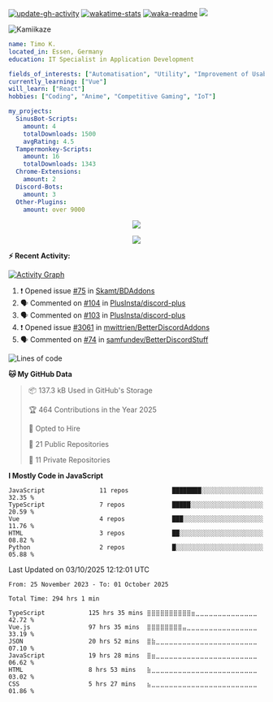 <!-- Badges -->
[![update-gh-activity](https://github.com/Kamiikaze/Kamiikaze/actions/workflows/update-gh-activity.yml/badge.svg)](https://github.com/Kamiikaze/Kamiikaze/actions/workflows/update-gh-activity.yml)
[![wakatime-stats](https://github.com/Kamiikaze/Kamiikaze/actions/workflows/update-timestats.yml/badge.svg)](https://github.com/Kamiikaze/Kamiikaze/actions/workflows/update-timestats.yml)
[![waka-readme](https://github.com/Kamiikaze/Kamiikaze/actions/workflows/waka-simple.yml/badge.svg)](https://github.com/Kamiikaze/Kamiikaze/actions/workflows/waka-simple.yml)
![](https://komarev.com/ghpvc/?username=Kamiikaze&abbreviated=true&base=682&label=Views&style=flat-square)

<!-- About Me -->
![Kamiikaze](https://socialify.git.ci/Kamiikaze/Kamiikaze/image?font=Source+Code+Pro&name=1&pattern=Solid&theme=Dark)

```yaml
name: Timo K.
located_in: Essen, Germany
education: IT Specialist in Application Development

fields_of_interests: ["Automatisation", "Utility", "Improvement of Usability", "Localization"]
currently_learning: ["Vue"]
will_learn: ["React"]
hobbies: ["Coding", "Anime", "Competitive Gaming", "IoT"]

my_projects:
  SinusBot-Scripts:
    amount: 4
    totalDownloads: 1500
    avgRating: 4.5
  Tampermonkey-Scripts:
    amount: 16
    totalDownloads: 1343
  Chrome-Extensions:
    amount: 2
  Discord-Bots:
    amount: 3
  Other-Plugins:
    amount: over 9000
```

<!-- Archievments -->
<p align="center">
  <img alig src="https://github-profile-trophy.vercel.app/?username=Kamiikaze&theme=onedark&column=-1" />
</p>
<!-- Spotify Recently Played -->
<p align="center">
  <img src="https://spotify-recently-played-readme.vercel.app/api?user=timo1322&count=5">
</p>

**:zap: Recent Activity:**

[![Activity Graph](https://github-readme-activity-graph.vercel.app/graph?username=Kamiikaze&theme=github-dark-dimmed&custom_title=Kamiikaze%20Activity%20Graph&hide_border=true)](https://github.com/ashutosh00710/github-readme-activity-graph)

<!--START_SECTION:activity-->
1. ❗ Opened issue [#75](https://github.com/Skamt/BDAddons/issues/75) in [Skamt/BDAddons](https://github.com/Skamt/BDAddons)
2. 🗣 Commented on [#104](https://github.com/PlusInsta/discord-plus/issues/104#issuecomment-3346540372) in [PlusInsta/discord-plus](https://github.com/PlusInsta/discord-plus)
3. 🗣 Commented on [#103](https://github.com/PlusInsta/discord-plus/issues/103#issuecomment-3345733964) in [PlusInsta/discord-plus](https://github.com/PlusInsta/discord-plus)
4. ❗ Opened issue [#3061](https://github.com/mwittrien/BetterDiscordAddons/issues/3061) in [mwittrien/BetterDiscordAddons](https://github.com/mwittrien/BetterDiscordAddons)
5. 🗣 Commented on [#74](https://github.com/samfundev/BetterDiscordStuff/issues/74#issuecomment-2957851234) in [samfundev/BetterDiscordStuff](https://github.com/samfundev/BetterDiscordStuff)
<!--END_SECTION:activity-->

<!--START_SECTION:waka-->
![Lines of code](https://img.shields.io/badge/From%20Hello%20World%20I%27ve%20Written-1.9%20million%20lines%20of%20code-blue)

**🐱 My GitHub Data** 

> 📦 137.3 kB Used in GitHub's Storage 
 > 
> 🏆 464 Contributions in the Year 2025
 > 
> 💼 Opted to Hire
 > 
> 📜 21 Public Repositories 
 > 
> 🔑 11 Private Repositories 
 > 
**I Mostly Code in JavaScript** 

```text
JavaScript               11 repos            ████████░░░░░░░░░░░░░░░░░   32.35 % 
TypeScript               7 repos             █████░░░░░░░░░░░░░░░░░░░░   20.59 % 
Vue                      4 repos             ███░░░░░░░░░░░░░░░░░░░░░░   11.76 % 
HTML                     3 repos             ██░░░░░░░░░░░░░░░░░░░░░░░   08.82 % 
Python                   2 repos             █░░░░░░░░░░░░░░░░░░░░░░░░   05.88 % 
```




 Last Updated on 03/10/2025 12:12:01 UTC
<!--END_SECTION:waka-->

<!--START_SECTION:waka-simple-->

```text
From: 25 November 2023 - To: 01 October 2025

Total Time: 294 hrs 1 min

TypeScript            125 hrs 35 mins ⣿⣿⣿⣿⣿⣿⣿⣿⣿⣿⣶⣀⣀⣀⣀⣀⣀⣀⣀⣀⣀⣀⣀⣀⣀   42.72 %
Vue.js                97 hrs 35 mins  ⣿⣿⣿⣿⣿⣿⣿⣿⣤⣀⣀⣀⣀⣀⣀⣀⣀⣀⣀⣀⣀⣀⣀⣀⣀   33.19 %
JSON                  20 hrs 52 mins  ⣿⣷⣀⣀⣀⣀⣀⣀⣀⣀⣀⣀⣀⣀⣀⣀⣀⣀⣀⣀⣀⣀⣀⣀⣀   07.10 %
JavaScript            19 hrs 28 mins  ⣿⣶⣀⣀⣀⣀⣀⣀⣀⣀⣀⣀⣀⣀⣀⣀⣀⣀⣀⣀⣀⣀⣀⣀⣀   06.62 %
HTML                  8 hrs 53 mins   ⣷⣀⣀⣀⣀⣀⣀⣀⣀⣀⣀⣀⣀⣀⣀⣀⣀⣀⣀⣀⣀⣀⣀⣀⣀   03.02 %
CSS                   5 hrs 27 mins   ⣦⣀⣀⣀⣀⣀⣀⣀⣀⣀⣀⣀⣀⣀⣀⣀⣀⣀⣀⣀⣀⣀⣀⣀⣀   01.86 %
```

<!--END_SECTION:waka-simple-->
